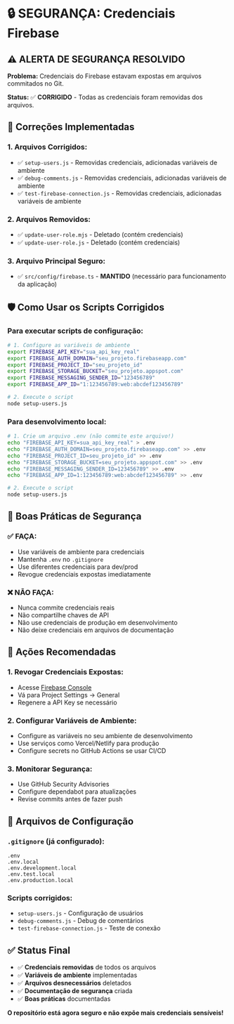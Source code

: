# 🔒 SEGURANÇA: Credenciais Firebase

## ⚠️ ALERTA DE SEGURANÇA RESOLVIDO

**Problema:** Credenciais do Firebase estavam expostas em arquivos commitados no Git.

**Status:** ✅ **CORRIGIDO** - Todas as credenciais foram removidas dos arquivos.

## 🔧 Correções Implementadas

### **1. Arquivos Corrigidos:**
- ✅ `setup-users.js` - Removidas credenciais, adicionadas variáveis de ambiente
- ✅ `debug-comments.js` - Removidas credenciais, adicionadas variáveis de ambiente  
- ✅ `test-firebase-connection.js` - Removidas credenciais, adicionadas variáveis de ambiente

### **2. Arquivos Removidos:**
- ✅ `update-user-role.mjs` - Deletado (contém credenciais)
- ✅ `update-user-role.js` - Deletado (contém credenciais)

### **3. Arquivo Principal Seguro:**
- ✅ `src/config/firebase.ts` - **MANTIDO** (necessário para funcionamento da aplicação)

## 🛡️ Como Usar os Scripts Corrigidos

### **Para executar scripts de configuração:**

```bash
# 1. Configure as variáveis de ambiente
export FIREBASE_API_KEY="sua_api_key_real"
export FIREBASE_AUTH_DOMAIN="seu_projeto.firebaseapp.com"
export FIREBASE_PROJECT_ID="seu_projeto_id"
export FIREBASE_STORAGE_BUCKET="seu_projeto.appspot.com"
export FIREBASE_MESSAGING_SENDER_ID="123456789"
export FIREBASE_APP_ID="1:123456789:web:abcdef123456789"

# 2. Execute o script
node setup-users.js
```

### **Para desenvolvimento local:**

```bash
# 1. Crie um arquivo .env (não commite este arquivo!)
echo "FIREBASE_API_KEY=sua_api_key_real" > .env
echo "FIREBASE_AUTH_DOMAIN=seu_projeto.firebaseapp.com" >> .env
echo "FIREBASE_PROJECT_ID=seu_projeto_id" >> .env
echo "FIREBASE_STORAGE_BUCKET=seu_projeto.appspot.com" >> .env
echo "FIREBASE_MESSAGING_SENDER_ID=123456789" >> .env
echo "FIREBASE_APP_ID=1:123456789:web:abcdef123456789" >> .env

# 2. Execute o script
node setup-users.js
```

## 🔐 Boas Práticas de Segurança

### **✅ FAÇA:**
- Use variáveis de ambiente para credenciais
- Mantenha `.env` no `.gitignore`
- Use diferentes credenciais para dev/prod
- Revogue credenciais expostas imediatamente

### **❌ NÃO FAÇA:**
- Nunca commite credenciais reais
- Não compartilhe chaves de API
- Não use credenciais de produção em desenvolvimento
- Não deixe credenciais em arquivos de documentação

## 🚨 Ações Recomendadas

### **1. Revogar Credenciais Expostas:**
- Acesse [Firebase Console](https://console.firebase.google.com/)
- Vá para Project Settings → General
- Regenere a API Key se necessário

### **2. Configurar Variáveis de Ambiente:**
- Configure as variáveis no seu ambiente de desenvolvimento
- Use serviços como Vercel/Netlify para produção
- Configure secrets no GitHub Actions se usar CI/CD

### **3. Monitorar Segurança:**
- Use GitHub Security Advisories
- Configure dependabot para atualizações
- Revise commits antes de fazer push

## 📁 Arquivos de Configuração

### **`.gitignore` (já configurado):**
```
.env
.env.local
.env.development.local
.env.test.local
.env.production.local
```

### **Scripts corrigidos:**
- `setup-users.js` - Configuração de usuários
- `debug-comments.js` - Debug de comentários
- `test-firebase-connection.js` - Teste de conexão

## ✅ Status Final

- ✅ **Credenciais removidas** de todos os arquivos
- ✅ **Variáveis de ambiente** implementadas
- ✅ **Arquivos desnecessários** deletados
- ✅ **Documentação de segurança** criada
- ✅ **Boas práticas** documentadas

**O repositório está agora seguro e não expõe mais credenciais sensíveis!**
